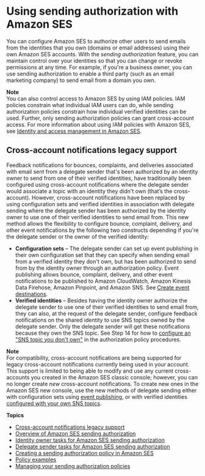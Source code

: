 # Using sending authorization with Amazon SES<a name="sending-authorization"></a>

You can configure Amazon SES to authorize other users to send emails from the identities that you own \(domains or email addresses\) using their own Amazon SES accounts\. With the *sending authorization* feature, you can maintain control over your identities so that you can change or revoke permissions at any time\. For example, if you're a business owner, you can use sending authorization to enable a third party \(such as an email marketing company\) to send email from a domain you own\.

**Note**  
You can also control access to Amazon SES by using IAM policies\. IAM policies constrain what individual IAM users can do, while sending authorization policies constrain how individual verified identities can be used\. Further, only sending authorization policies can grant cross\-account access\. For more information about using IAM policies with Amazon SES, see [Identity and access management in Amazon SES](control-user-access.md)\.

## Cross\-account notifications legacy support<a name="sending-authorization-cross-account-sunsetting"></a>

Feedback notifications for bounces, complaints, and deliveries associated with email sent from a delegate sender that's been authorized by an identity owner to send from one of their verified identities, have traditionally been configured using cross\-account notifications  where the delegate sender would associate a topic with an identity they didn't own \(that’s the cross\-account\)\. However, cross\-account notifications have been replaced by using configuration sets and verified identities in association with delegate sending where the delegate sender has been authorized by the identity owner to use one of their verified identities to send email from\. This new method allows the flexibility to configure bounce, complaint, delivery, and other event notifications by the following two constructs depending if you're the delegate sender or the owner of the verified identity:
+ **Configuration sets** – The delegate sender can set up event publishing in their own configuration set that they can specify when sending email from a verified identity they don't own, but has been authorized to send from by the identity owner through an authorization policy\. Event publishing allows bounce, complaint, delivery, and other event notifications to be published to Amazon CloudWatch, Amazon Kinesis Data Firehose, Amazon Pinpoint, and Amazon SNS\. See [Create event destinations](event-destinations-manage.md)\.
+ **Verified identities** – Besides having the identity owner authorize the delegate sender to use one of their verified identities to send email from, they can also, at the request of the delegate sender, configure feedback notifications on the shared identity to use SNS topics owned by the delegate sender\. Only the delegate sender will get these notifications because they own the SNS topic\. See Step 14 for how to [configure an "SNS topic you don't own"](sending-authorization-identity-owner-tasks-policy.md#configure-sns-topic-you-dont-own) in the authorization policy procedures\.

**Note**  
For compatibility, cross\-account notifications are being supported for legacy cross\-account notifications currently being used in your account\. This support is limited to being able to modify and use any current cross\-accounts you created in the Amazon SES classic console; however, you can no longer create *new* cross\-account notifications\. To create new ones in the Amazon SES new console, use the new methods of delegate sending either with configuration sets using [event publishing](event-destinations-manage.md), or with verified identities [configured with your own SNS topics](sending-authorization-identity-owner-tasks-policy.md#configure-sns-topic-you-dont-own)\.

**Topics**
+ [Cross\-account notifications legacy support](#sending-authorization-cross-account-sunsetting)
+ [Overview of Amazon SES sending authorization](sending-authorization-overview.md)
+ [Identity owner tasks for Amazon SES sending authorization](sending-authorization-identity-owner-tasks.md)
+ [Delegate sender tasks for Amazon SES sending authorization](sending-authorization-delegate-sender-tasks.md)
+ [Creating a sending authorization policy in Amazon SES](sending-authorization-policies.md)
+ [Policy examples](sending-authorization-policy-examples.md)
+ [Managing your sending authorization policies](managing-policies.md)